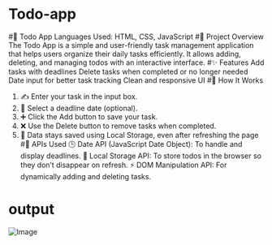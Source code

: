 # Todo-app
#📝 Todo App
Languages Used: HTML, CSS, JavaScript
#📌 Project Overview
The Todo App is a simple and user-friendly task management application that helps users organize their daily tasks efficiently. It allows adding, deleting, and managing todos with an interactive interface.
#✨ Features
Add tasks with deadlines
Delete tasks when completed or no longer needed
Date input for better task tracking
Clean and responsive UI
#🚀 How It Works
1. ✍ Enter your task in the input box.
2. 📅 Select a deadline date (optional).
3. ➕ Click the Add button to save your task.
4. ❌ Use the Delete button to remove tasks when completed.
5. 🔄 Data stays saved using Local Storage, even after refreshing the page
#🔗 APIs Used
🕒 Date API (JavaScript Date Object): To handle and display deadlines.
💾 Local Storage API: To store todos in the browser so they don’t disappear on refresh.
⚡ DOM Manipulation API: For dynamically adding and deleting tasks.

# output
![Image](https://github.com/user-attachments/assets/aea91687-3ac7-4017-88e9-5df6734ace92)

